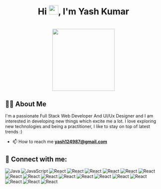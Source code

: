 <!--
**yashcode4/yashcode4** is a ✨ _special_ ✨ repository because its `README.md` (this file) appears on your GitHub profile.

Here are some ideas to get you started:

- 🔭 I’m currently working on ...
- 🌱 I’m currently learning ...
- 👯 I’m looking to collaborate on ...
- 🤔 I’m looking for help with ...
- 💬 Ask me about ...
- 📫 How to reach me: ...
- 😄 Pronouns: ...
- ⚡ Fun fact: ...
-->

### <h1 align="center">Hi <img src="https://raw.githubusercontent.com/MartinHeinz/MartinHeinz/master/wave.gif" width="30px">, I'm Yash Kumar</h1>

<h1 align="center"><a href="#"><img width="200" height="200" src="https://i.imgur.com/799y5A3.png"/></a></h1>

## 🙋‍♂️ About Me

I'm a passionate Full Stack Web Developer And UI/Ux Designer and I am interested in developing new things which excite me a lot. I love exploring new technologies and being a practitioner, I like to stay on top of latest trends :)
- 📫 How to reach me **yash124987@gmail.com**

## 🔗 Connect with me:

![Java](https://img.shields.io/badge/Java-F8981D?logo=java&logoColor=white&style=for-the-badge)
![JavaScript](https://img.shields.io/badge/JavaScript-F7DF1E?logo=javascript&logoColor=black&style=for-the-badge)
![React](https://img.shields.io/badge/React-61DAFB?logo=react&logoColor=black&style=for-the-badge)
![React](https://img.shields.io/badge/bootstrap-7952B3?logo=bootstrap&logoColor=white&style=for-the-badge)
![React](https://img.shields.io/badge/tailwindcss-06B6D4?logo=tailwindcss&logoColor=white&style=for-the-badge)
![React](https://img.shields.io/badge/node.js-339933?logo=nodedotjs&logoColor=white&style=for-the-badge)
![React](https://img.shields.io/badge/express.js-000000?logo=express&logoColor=white&style=for-the-badge)
![React](https://img.shields.io/badge/wix-0C6EFC?logo=wix&logoColor=white&style=for-the-badge)
![React](https://img.shields.io/badge/wordpress-21759B?logo=wordpress&logoColor=white&style=for-the-badge)
![React](https://img.shields.io/badge/html5-E34F26?logo=html5&logoColor=white&style=for-the-badge)
![React](https://img.shields.io/badge/css3-1572B6?logo=css3&logoColor=white&style=for-the-badge)
![React](https://img.shields.io/badge/mongodb-47A248?logo=mongodb&logoColor=white&style=for-the-badge)
![React](https://img.shields.io/badge/git-F05032?logo=git&logoColor=white&style=for-the-badge)
![React](https://img.shields.io/badge/redux-764ABC?logo=redux&logoColor=white&style=for-the-badge)
![React](https://img.shields.io/badge/postman-FF6C37?logo=postman&logoColor=white&style=for-the-badge)
![React](https://img.shields.io/badge/aws-232F3E?logo=amazonaws&logoColor=white&style=for-the-badge)
![React](https://img.shields.io/badge/vercel-000000?logo=vercel&logoColor=white&style=for-the-badge)
![React](https://img.shields.io/badge/netlify-00C7B7?logo=netlify&logoColor=black&textColor=black&style=for-the-badge)
![React](https://img.shields.io/badge/vscode-007ACC?logo=visualstudiocode&logoColor=white&style=for-the-badge)


<br/>


<br/>


